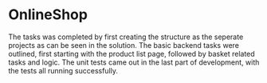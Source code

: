 # OnlineShop

The tasks was completed by first creating the structure as the seperate projects as can be seen in the solution. The basic backend tasks were outlined, first starting with the product list page, followed by basket related tasks and logic. The unit tests came out in the last part of development, with the tests all running successfully. 
